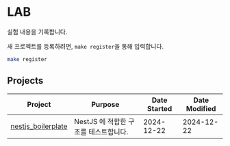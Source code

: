 # LAB

실험 내용을 기록합니다.

새 프로젝트를 등록하려면, `make register`을 통해 입력합니다.

```bash
make register
```

## Projects

| Project | Purpose | Date Started | Date Modified |
| ------- | ------- | ------------ | ------------- |
| [nestjs_boilerplate](projects/nestjs_boilerplate) | NestJS 에 적합한 구조를 테스트합니다. | 2024-12-22 | 2024-12-22 |
